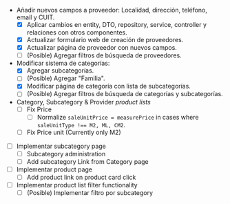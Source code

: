 - Añadir nuevos campos a proveedor: Localidad, dirección, teléfono, email y CUIT.
	- [x] Aplicar cambios en entity, DTO, repository, service, controller y relaciones con otros componentes.
	- [x] Actualizar formulario web de creación de proveedores.
	- [x] Actualizar página de proveedor con nuevos campos.
	- [ ] (Posible) Agregar filtros de búsqueda de proveedores.

- Modificar sistema de categorías:
	- [x] Agregar subcategorías.
	- [ ] (Posible) Agregar "Familia".
	- [x] Modificar página de categoría con lista de subcategorías.
	- [ ] (Posible) Agregar filtros de búsqueda de categorías y subcategorías.

- Category, Subcategory & Provider *product lists*
	- [ ] Fix Price
		- [ ] Normalize `saleUnitPrice = measurePrice` in cases where `saleUnitType !== M2, ML, CM2`.
	- [ ] Fix Price unit (Currently only M2)

- [ ] Implementar subcategory page
	- [ ] Subcategory administration
	- [ ] Add subcategory Link from Category page

- [ ] Implementar product page
	- [ ] Add product link on product card click

- [ ] Implementar product list filter functionality
	- [ ] (Posible) Implementar filtro por subcategory